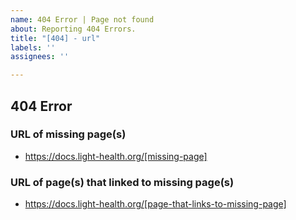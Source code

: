 ```yaml
---
name: 404 Error | Page not found
about: Reporting 404 Errors.
title: "[404] - url"
labels: ''
assignees: ''

---
```


## 404 Error

### URL of missing page(s)
- https://docs.light-health.org/[missing-page]

### URL of page(s) that linked to missing page(s)
- https://docs.light-health.org/[page-that-links-to-missing-page]
